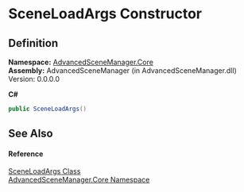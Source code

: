 # SceneLoadArgs Constructor




## Definition
**Namespace:** <a href="N_AdvancedSceneManager_Core.md">AdvancedSceneManager.Core</a>  
**Assembly:** AdvancedSceneManager (in AdvancedSceneManager.dll) Version: 0.0.0.0

**C#**
``` C#
public SceneLoadArgs()
```



## See Also


#### Reference
<a href="T_AdvancedSceneManager_Core_SceneLoadArgs.md">SceneLoadArgs Class</a>  
<a href="N_AdvancedSceneManager_Core.md">AdvancedSceneManager.Core Namespace</a>  
